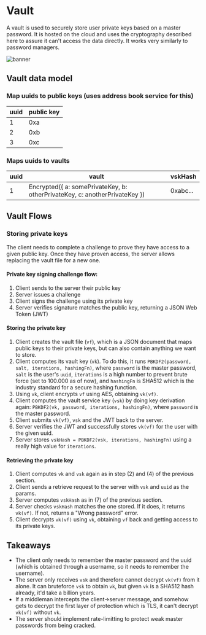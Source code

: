 # Vault

A vault is used to securely store user private keys based on a master password. It is hosted on the cloud and uses the cryptography described here to assure it can't access the data directly. It works very similarly to password managers.

![banner](https://github.com/FleekHQ/space-daemon/raw/vault/docs/crypto/mario-crypto.jpg)

## Vault data model

### Map uuids to public keys (uses address book service for this)

| uuid | public key |
|------|------------|
| 1    | 0xa        |
| 2    | 0xb        |
| 3    | 0xc        |

### Maps uuids to vaults

| uuid | vault                                                                            | vskHash  |
|------|----------------------------------------------------------------------------------|----------|
| 1    | Encrypted({   a: somePrivateKey,   b: otherPrivateKey,   c: anotherPrivateKey }) | 0xabc... |

## Vault Flows

### Storing private keys

The client needs to complete a challenge to prove they have access to a given public key. Once they have proven access, the server allows replacing the vault file for a new one.

#### Private key signing challenge flow:

1. Client sends to the server their public key
2. Server issues a challenge
3. Client signs the challenge using its private key
4. Server verifies signature matches the public key, returning a JSON Web Token (JWT)

#### Storing the private key

1. Client creates the vault file (`vf`), which is a JSON document that maps public keys to their private keys, but can also contain anything we want to store.
2. Client computes its vault key (`vk`). To do this, it runs `PBKDF2(password, salt, iterations, hashingFn)`, where `password` is the master password, `salt` is the user's `uuid`, `iterations` is a high number to prevent brute force (set to 100.000 as of now), and `hashingFn` is SHA512 which is the industry standard for a secure hashing function.
3. Using `vk`, client encrypts `vf` using AES, obtaining `vk(vf)`.
4. Client computes the vault service key (`vsk`) by doing key derivation again: `PBKDF2(vk, password, iterations, hashingFn)`, where `password` is the master password.
5. Client submits `vk(vf)`, `vsk` and the JWT back to the server.
6. Server verifies the JWT and successfully stores `vk(vf)` for the user with the given uuid.
7. Server stores `vskHash = PBKDF2(vsk, iterations, hashingFn)` using a really high value for `iterations`.

#### Retrieving the private key

1. Client computes `vk` and `vsk` again as in step (2) and (4) of the previous section.
2. Client sends a retrieve request to the server with `vsk` and `uuid` as the params.
3. Server computes `vskHash` as in (7) of the previous section.
4. Server checks `vskHash` matches the one stored. If it does, it returns `vk(vf)`. If not, returns a "Wrong password" error.
5. Client decrypts `vk(vf)` using `vk`, obtaining `vf` back and getting access to its private keys.

## Takeaways

- The client only needs to remember the master password and the uuid (which is obtained through a username, so it needs to remember the username).
- The server only receives `vsk` and therefore cannot decrypt `vk(vf)` from it alone. It can bruteforce `vsk` to obtain `vk`, but given `vk` is a SHA512 hash already, it'd take a billion years.
- If a middleman intercepts the client->server message, and somehow gets to decrypt the first layer of protection which is TLS, it can't decrypt `vk(vf)` without `vk`.
- The server should implement rate-limitting to protect weak master passwords from being cracked.
